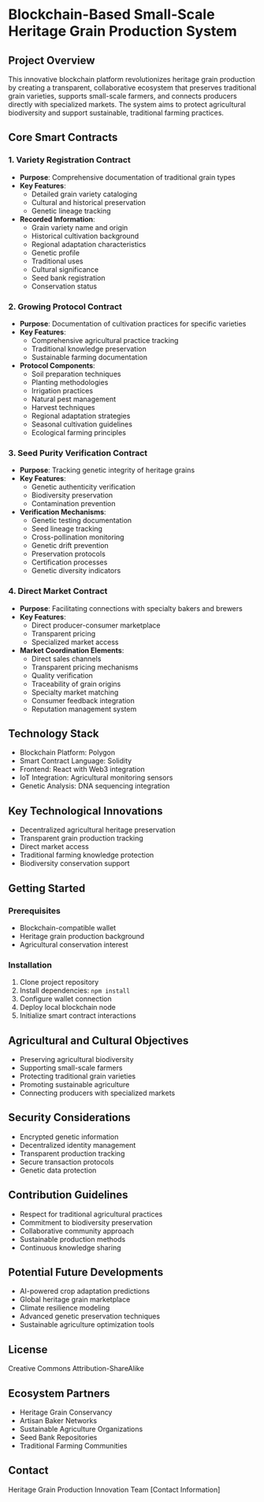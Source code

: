 # Blockchain-Based Small-Scale Heritage Grain Production System

## Project Overview

This innovative blockchain platform revolutionizes heritage grain production by creating a transparent, collaborative ecosystem that preserves traditional grain varieties, supports small-scale farmers, and connects producers directly with specialized markets. The system aims to protect agricultural biodiversity and support sustainable, traditional farming practices.

## Core Smart Contracts

### 1. Variety Registration Contract
- **Purpose**: Comprehensive documentation of traditional grain types
- **Key Features**:
    - Detailed grain variety cataloging
    - Cultural and historical preservation
    - Genetic lineage tracking
- **Recorded Information**:
    - Grain variety name and origin
    - Historical cultivation background
    - Regional adaptation characteristics
    - Genetic profile
    - Traditional uses
    - Cultural significance
    - Seed bank registration
    - Conservation status

### 2. Growing Protocol Contract
- **Purpose**: Documentation of cultivation practices for specific varieties
- **Key Features**:
    - Comprehensive agricultural practice tracking
    - Traditional knowledge preservation
    - Sustainable farming documentation
- **Protocol Components**:
    - Soil preparation techniques
    - Planting methodologies
    - Irrigation practices
    - Natural pest management
    - Harvest techniques
    - Regional adaptation strategies
    - Seasonal cultivation guidelines
    - Ecological farming principles

### 3. Seed Purity Verification Contract
- **Purpose**: Tracking genetic integrity of heritage grains
- **Key Features**:
    - Genetic authenticity verification
    - Biodiversity preservation
    - Contamination prevention
- **Verification Mechanisms**:
    - Genetic testing documentation
    - Seed lineage tracking
    - Cross-pollination monitoring
    - Genetic drift prevention
    - Preservation protocols
    - Certification processes
    - Genetic diversity indicators

### 4. Direct Market Contract
- **Purpose**: Facilitating connections with specialty bakers and brewers
- **Key Features**:
    - Direct producer-consumer marketplace
    - Transparent pricing
    - Specialized market access
- **Market Coordination Elements**:
    - Direct sales channels
    - Transparent pricing mechanisms
    - Quality verification
    - Traceability of grain origins
    - Specialty market matching
    - Consumer feedback integration
    - Reputation management system

## Technology Stack
- Blockchain Platform: Polygon
- Smart Contract Language: Solidity
- Frontend: React with Web3 integration
- IoT Integration: Agricultural monitoring sensors
- Genetic Analysis: DNA sequencing integration

## Key Technological Innovations
- Decentralized agricultural heritage preservation
- Transparent grain production tracking
- Direct market access
- Traditional farming knowledge protection
- Biodiversity conservation support

## Getting Started

### Prerequisites
- Blockchain-compatible wallet
- Heritage grain production background
- Agricultural conservation interest

### Installation
1. Clone project repository
2. Install dependencies: `npm install`
3. Configure wallet connection
4. Deploy local blockchain node
5. Initialize smart contract interactions

## Agricultural and Cultural Objectives
- Preserving agricultural biodiversity
- Supporting small-scale farmers
- Protecting traditional grain varieties
- Promoting sustainable agriculture
- Connecting producers with specialized markets

## Security Considerations
- Encrypted genetic information
- Decentralized identity management
- Transparent production tracking
- Secure transaction protocols
- Genetic data protection

## Contribution Guidelines
- Respect for traditional agricultural practices
- Commitment to biodiversity preservation
- Collaborative community approach
- Sustainable production methods
- Continuous knowledge sharing

## Potential Future Developments
- AI-powered crop adaptation predictions
- Global heritage grain marketplace
- Climate resilience modeling
- Advanced genetic preservation techniques
- Sustainable agriculture optimization tools

## License
Creative Commons Attribution-ShareAlike

## Ecosystem Partners
- Heritage Grain Conservancy
- Artisan Baker Networks
- Sustainable Agriculture Organizations
- Seed Bank Repositories
- Traditional Farming Communities

## Contact
Heritage Grain Production Innovation Team
[Contact Information]
